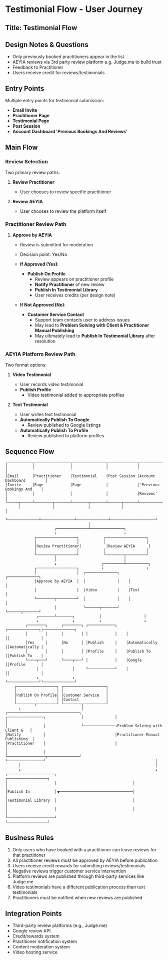 # Testimonial Flow - User Journey

## Title: Testimonial Flow

## Design Notes & Questions
- Only previously booked practitioners appear in the list
- AEYIA reviews via 3rd party review platform e.g. Judge.me to build trust
- Feedback to Practitioner
- Users receive credit for reviews/testimonials

## Entry Points
Multiple entry points for testimonial submission:
- **Email Invite**
- **Practitioner Page**
- **Testimonial Page**
- **Post Session**
- **Account Dashboard 'Previous Bookings And Reviews'**

## Main Flow

### Review Selection
Two primary review paths:
1. **Review Practitioner**
   - User chooses to review specific practitioner
   
2. **Review AEYIA**
   - User chooses to review the platform itself

### Practitioner Review Path
1. **Approve by AEYIA**
   - Review is submitted for moderation
   - Decision point: Yes/No
   
   - **If Approved (Yes)**:
     - **Publish On Profile**
       - Review appears on practitioner profile
       - **Notify Practitioner** of new review
       - **Publish In Testimonial Library**
       - User receives credits (per design note)
   
   - **If Not Approved (No)**:
     - **Customer Service Contact**
       - Support team contacts user to address issues
       - May lead to **Problem Solving with Client & Practitioner Manual Publishing**
       - May ultimately lead to **Publish In Testimonial Library** after resolution

### AEYIA Platform Review Path
Two format options:

1. **Video Testimonial**
   - User records video testimonial
   - **Publish Profile**
     - Video testimonial added to appropriate profiles

2. **Text Testimonial**
   - User writes text testimonial
   - **Automatically Publish To Google**
     - Review published to Google listings
   - **Automatically Publish To Profile**
     - Review published to platform profiles

## Sequence Flow
```
┌───────────┬────────────────┬───────────────┬─────────────┬──────────────────────────┐
│           │                │               │             │                          │
│Email      │Practitioner    │Testimonial    │Post Session │Account Dashboard         │
│Invite     │Page            │Page           │             │'Previous Bookings And    │
│           │                │               │             │Reviews'                  │
└─────┬─────┴────────┬───────┴───────┬───────┴──────┬──────┴─────────────┬────────────┘
      │              │               │              │                    │
      └──────────────┴───────────────┴──────────────┴────────────────────┘
                                     │
                      ┌──────────────┴───────────────┐
                      ↓                              ↓
             ┌──────────────────┐           ┌──────────────────┐
             │                  │           │                  │
             │Review Practitioner│           │Review AEYIA      │
             │                  │           │                  │
             └────────┬─────────┘           └────────┬─────────┘
                      │                              │
                      ↓                    ┌─────────┴──────────┐
             ┌──────────────────┐          ↓                   ↓
             │                  │  ┌──────────────┐    ┌──────────────┐
             │Approve by AEYIA  │  │              │    │              │
             │                  │  │Video         │    │Text          │
             └────────┬─────────┘  │              │    │              │
                      │            └──────┬───────┘    └──────┬───────┘
              ┌───────┴───────┐           │                   │
              ↓               ↓           ↓                   ↓
         ┌────────┐      ┌────────┐ ┌────────────┐    ┌──────────────┐┌──────────────┐
         │        │      │        │ │            │    │              ││              │
         │Yes     │      │No      │ │Publish     │    │Automatically ││Automatically │
         │        │      │        │ │Profile     │    │Publish To    ││Publish To    │
         └────┬───┘      └────┬───┘ │            │    │Google        ││Profile       │
              │               │     └────────────┘    │              ││              │
              ↓               ↓                       └──────────────┘└──────────────┘
    ┌──────────────────┐ ┌───────────────────┐
    │                  │ │                   │
    │Publish On Profile│ │Customer Service   │
    │                  │ │Contact            │
    └────────┬─────────┘ └────────┬──────────┘
      ↓                           │              ┌────────────────────────────────┐
┌────────────────┐                │              │                                │
│                │                └──────────────→Problem Solving with Client &   │
│Notify          │                               │Practitioner Manual Publishing  │
│Practitioner    │                               │                                │
│                │                               └─────────────────┬──────────────┘
└────────────────┘                                                 │
      │                                                            │
      ↓                                                            ↓
┌─────────────────────┐                                  ┌──────────────────┐
│                     │                                  │                  │
│Publish In           │◀─────────────────────────────────│                  │
│Testimonial Library  │                                  │                  │
│                     │                                  │                  │
└─────────────────────┘                                  └──────────────────┘
```

## Business Rules
1. Only users who have booked with a practitioner can leave reviews for that practitioner
2. All practitioner reviews must be approved by AEYIA before publication
3. Users receive credit rewards for submitting reviews/testimonials
4. Negative reviews trigger customer service intervention
5. Platform reviews are published through third-party services like Judge.me
6. Video testimonials have a different publication process than text testimonials
7. Practitioners must be notified when new reviews are published

## Integration Points
- Third-party review platforms (e.g., Judge.me)
- Google review API
- Credit/rewards system
- Practitioner notification system
- Content moderation system
- Video hosting service
